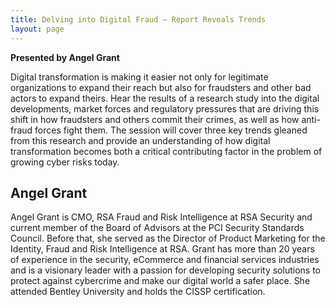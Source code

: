 ```yaml
---
title: Delving into Digital Fraud – Report Reveals Trends
layout: page
---
```


**Presented by Angel Grant**

Digital transformation is making it easier not only for legitimate organizations to expand their reach but also for fraudsters and other bad actors to expand theirs. Hear the results of a research study into the digital developments, market forces and regulatory pressures that are driving this shift in how fraudsters and others commit their crimes, as well as how anti-fraud forces fight them. The session will cover three key trends gleaned from this research and provide an understanding of how digital transformation becomes both a critical contributing factor in the problem of growing cyber risks today.

## Angel Grant

Angel Grant is CMO, RSA Fraud and Risk Intelligence at RSA Security and current member of the Board of Advisors at the PCI Security Standards Council. Before that, she served as the Director of Product Marketing for the Identity, Fraud and Risk Intelligence at RSA. Grant has more than 20 years of experience in the security, eCommerce and financial services industries and is a visionary leader with a passion for developing security solutions to protect against cybercrime and make our digital world a safer place. She attended Bentley University and holds the CISSP certification. 